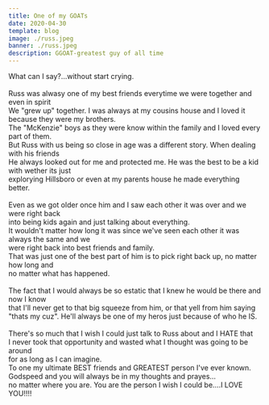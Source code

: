 ```yaml
---
title: One of my GOATs
date: 2020-04-30
template: blog
image: ./russ.jpeg
banner: ./russ.jpeg
description: GGOAT-greatest guy of all time
---
```


What can I say?...without start crying.\
<br />
Russ was alwasy one of my best friends everytime we were together and even in spirit\
We "grew up" together.  I was always at my cousins house and I loved it because they were my brothers.\
The "McKenzie" boys as they were know within the family and I loved every part of them.\
But Russ with us being so close in age was a different story.  When dealing with his friends\
He always looked out for me and protected me.  He was the best to be a kid with wether its just\
explorying Hillsboro or even at my parents house he made everything better.\
<br />
Even as we got older once him and I saw each other it was over and we were right back\
into being kids again and just talking about everything.\
It wouldn't matter how long it was since we've seen each other it was always the same and we\
were right back into best friends and family.\
That was just one of the best part of him is to pick right back up, no matter how long and\
no matter what has happened.\
<br />
The fact that I would always be so estatic that I knew he would be there and now I know \
that I'll never get to that big squeeze from him, or that yell from him saying \
"thats my cuz".  He'll always be one of my heros just because of who he IS.\
<br />
There's so much that I wish I could just talk to Russ about and I HATE that\
I never took that opportunity and wasted what I thought was going to be around\
for as long as I can imagine.\
To one my ultimate BEST friends and GREATEST person I've ever known.\
Godspeed and you will always be in my thoughts and prayes...\
no matter where you are.  You are the person I wish I could be....I LOVE YOU!!!!